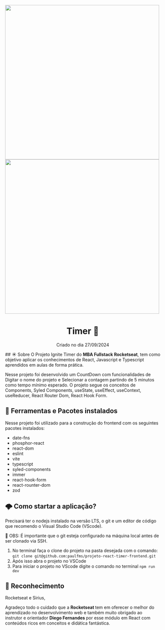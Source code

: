 <p float="left">  
<img src="https://github.com/user-attachments/assets/761bcffb-34bf-4f46-b521-a9d933ac7979" width=500 />
<img src="https://github.com/user-attachments/assets/1f2c0202-95a0-4200-b200-03d96e1a81fc" width=500 />  
</p>

<h1 align="center"> Timer 📄 </h1>
<p align="center"> Criado no dia 27/09/2024 </p>
</div>
## ☀️ Sobre
O Projeto Ignite Timer do <b>MBA Fullstack Rocketseat</b>, tem como objetivo aplicar os conhecimentos de React, Javascript e Typescript aprendidos em aulas de forma prática.

Nesse projeto foi desenvolvido um CountDown com funcionalidades de Digitar o nome do projeto e Selecionar a contagem partindo de 5 minutos como tempo mínimo esperado.
O projeto segue os conceitos de Components, Syled Components, useState, useEffect, useContext, useReducer, React Router Dom, React Hook Form.

## 🔔 Ferramentas e Pacotes instalados
Nesse projeto foi utilizado para a construção do frontend com os seguintes pacotes instalados:

- date-fns
- phosphor-react
- react-dom
- eslint
- vite
- typescript
- syled-components
- immer
- react-hook-form
- react-rounter-dom
- zod

## 🌩️ Como startar a aplicação?
Precisará ter o nodejs instalado na versão LTS, o git e um editor de código que recomendo o Visual Studio Code (VScode).

📢 OBS: É importante que o git esteja configurado na máquina local antes de ser clonado via SSH.

1. No terminal faça o clone do projeto na pasta desejada com o comando: `git clone git@github.com:paulfms/projeto-react-timer-frontend.git`
2. Após isso abra o projeto no VSCode
3. Para iniciar o projeto no VScode digite o comando no terminal `npm run dev`

## 🎉 Reconhecimento

Rocketseat e Sirius,

Agradeço todo o cuidado que a <b> Rocketseat </b> tem em oferecer o melhor do aprendizado no desenvolvimento web e também muito obrigado ao instrutor e orientador <b> Diego Fernandes </b> por esse módulo em React com conteúdos ricos em conceitos e didática fantástica.
